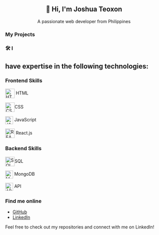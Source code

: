 <h2 align="center">👋 Hi, I'm Joshua Teoxon </h2>
<p align="center"> A passionate web developer from Philippines </p>

### My Projects 

### 🛠️ I <h2> have expertise in the following technologies: </h2>
### Frontend Skills
<p><img align="center" src="https://www.svgrepo.com/show/452228/html-5.svg" height="30" width="30" alt="HTML"/> HTML</p>
<p><img align="center" src="https://www.svgrepo.com/show/303481/css-3-logo.svg" height="30" width="30" alt="CSS"/>CSS </p>
<p><img align="center" src="https://www.svgrepo.com/show/353925/javascript.svg" height="25" width="25" alt="JAVASCRIPT"/> JavaScript</p>
<p><img align="center" src="https://www.svgrepo.com/show/493719/react-javascript-js-framework-facebook.svg" height="30" width="30" alt="REACT"/> React.js </p>

### Backend Skills
<p><img align="center" src="https://www.svgrepo.com/show/331761/sql-database-sql-azure.svg" height="30" width="30" alt="SQL"/>SQL </p>
<p><img align="center" src="https://www.svgrepo.com/show/439231/mongodb.svg" height="25" width="25" alt="MONGODB"/> MongoDB  </p>
<p><img align="center" src="https://www.svgrepo.com/show/261808/api.svg" height="25" width="25" alt="API"/> API </p>



### Find me online

- [GitHub](https://github.com/your-username)
- [LinkedIn](https://www.linkedin.com/in/your-linkedin-profile)

Feel free to check out my repositories and connect with me on LinkedIn!
